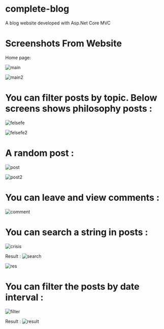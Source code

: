# complete-blog

A blog website developed with Asp.Net Core MVC

# Screenshots From Website

Home page:

![main](https://user-images.githubusercontent.com/67736718/125977426-75934bf2-9782-4268-a3ce-1cf22d6fd1fd.JPG)

![main2](https://user-images.githubusercontent.com/67736718/125977448-24f45a02-f22f-47e5-ae7f-729fc9b89bc8.JPG)


# You can filter posts by topic. Below screens shows philosophy posts : 

![felsefe](https://user-images.githubusercontent.com/67736718/125977565-6efdf7fa-90de-44ce-b43b-8d42c3cee0ca.JPG)

![felsefe2](https://user-images.githubusercontent.com/67736718/125977583-5b8a9ef4-acba-44f7-8760-39b0cbbbf6f8.JPG)

# A random post : 

![post](https://user-images.githubusercontent.com/67736718/125977644-46f0f226-6335-4284-8b19-b276df928327.JPG)

![post2](https://user-images.githubusercontent.com/67736718/125977667-cb073a43-5b64-4188-9281-908c0f75f5b1.JPG)

# You can leave and view comments : 

![comment](https://user-images.githubusercontent.com/67736718/125977756-c260a03f-5287-4675-85b3-878064757bc4.JPG)


# You can search a string in posts : 

![crisis](https://user-images.githubusercontent.com/67736718/125979614-0645c7d0-9947-4bde-bfd9-88cf32b37467.png)

Result : 
![search](https://user-images.githubusercontent.com/67736718/125979820-df87e4e5-9c58-43e3-9222-3c0e5e384585.JPG)

![res](https://user-images.githubusercontent.com/67736718/125979622-1e45674d-50cc-4f7b-aaa4-cb5e1ce5f4b1.JPG)

# You can filter the posts by date interval :

![filter](https://user-images.githubusercontent.com/67736718/125979757-61effe64-218c-41de-a02c-866d93a3fd28.JPG)

Result : 
![result](https://user-images.githubusercontent.com/67736718/125979935-c61d44e5-3eaa-440e-b03d-f22f954cfafe.JPG)

